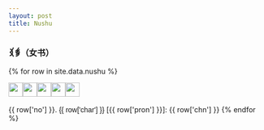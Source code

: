 ```yaml
---
layout: post
title: Nushu
---
```


<style>
@import url('https://cdn.jsdelivr.net/gh/nushu-script/NotoTraditionalNushu@woff-v1.0/index.css');

:lang(zh-Nshu) {
    font-family: sans-serif, 'Noto Traditional Nushu', sans-serif;
}

</style>

<h3 lang="zh-Nshu">𛆁𛈬（女书）</h3>

{% for row in site.data.nushu %}

<img src="https://github.com/nushu-script/nushu-nsgfzsfzt/raw/main/{{ row['char'] }}.jpg" style="width:2em"/>​
<img src="https://github.com/nushu-script/nushu-nsgfzsfzt/raw/main/{{ row['char'] }}.jpg" style="width:2em"/>​
<img src="https://github.com/nushu-script/nushu-nsgfzsfzt/raw/main/{{ row['char'] }}.jpg" style="width:2em"/>​
<img src="https://github.com/nushu-script/nushu-nsgfzsfzt/raw/main/{{ row['char'] }}.jpg" style="width:2em"/>​
<img src="https://github.com/nushu-script/nushu-nsgfzsfzt/raw/main/{{ row['char'] }}.jpg" style="width:2em"/>​

<span> {{ row['no'] }}. </span>
<span lang="zh-Nshu">{{ row['char'] }}</span>
<span> [{{ row['pron'] }}]: {{ row['chn'] }} </span>
{% endfor %}
